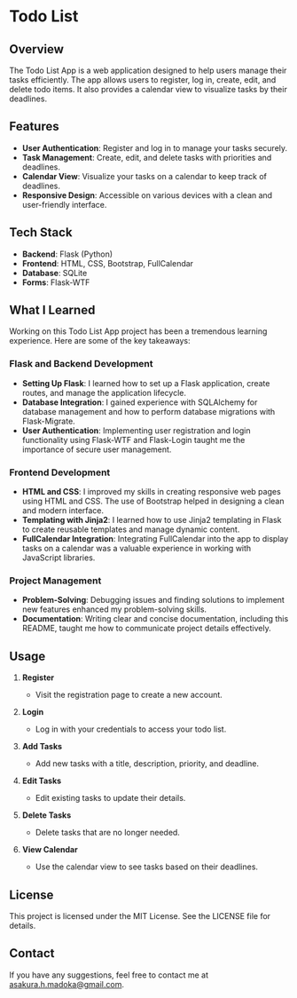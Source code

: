 # Todo List

## Overview

The Todo List App is a web application designed to help users manage their tasks efficiently. The app allows users to register, log in, create, edit, and delete todo items. It also provides a calendar view to visualize tasks by their deadlines.

## Features

- **User Authentication**: Register and log in to manage your tasks securely.
- **Task Management**: Create, edit, and delete tasks with priorities and deadlines.
- **Calendar View**: Visualize your tasks on a calendar to keep track of deadlines.
- **Responsive Design**: Accessible on various devices with a clean and user-friendly interface.

## Tech Stack

- **Backend**: Flask (Python)
- **Frontend**: HTML, CSS, Bootstrap, FullCalendar
- **Database**: SQLite
- **Forms**: Flask-WTF

## What I Learned

Working on this Todo List App project has been a tremendous learning experience. Here are some of the key takeaways:

### Flask and Backend Development

- **Setting Up Flask**: I learned how to set up a Flask application, create routes, and manage the application lifecycle.
- **Database Integration**: I gained experience with SQLAlchemy for database management and how to perform database migrations with Flask-Migrate.
- **User Authentication**: Implementing user registration and login functionality using Flask-WTF and Flask-Login taught me the importance of secure user management.

### Frontend Development

- **HTML and CSS**: I improved my skills in creating responsive web pages using HTML and CSS. The use of Bootstrap helped in designing a clean and modern interface.
- **Templating with Jinja2**: I learned how to use Jinja2 templating in Flask to create reusable templates and manage dynamic content.
- **FullCalendar Integration**: Integrating FullCalendar into the app to display tasks on a calendar was a valuable experience in working with JavaScript libraries.

### Project Management

- **Problem-Solving**: Debugging issues and finding solutions to implement new features enhanced my problem-solving skills.
- **Documentation**: Writing clear and concise documentation, including this README, taught me how to communicate project details effectively.

## Usage

1. **Register**

   - Visit the registration page to create a new account.

2. **Login**

   - Log in with your credentials to access your todo list.

3. **Add Tasks**

   - Add new tasks with a title, description, priority, and deadline.

4. **Edit Tasks**

   - Edit existing tasks to update their details.

5. **Delete Tasks**

   - Delete tasks that are no longer needed.

6. **View Calendar**

   - Use the calendar view to see tasks based on their deadlines.


## License

This project is licensed under the MIT License. See the LICENSE file for details.

## Contact

If you have any suggestions, feel free to contact me at asakura.h.madoka@gmail.com.
